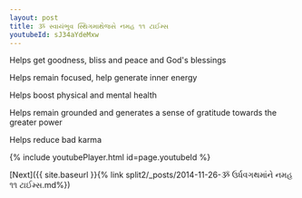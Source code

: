 ```yaml
---
layout: post
title: ૐ સ્વાયંભુવ સ્થિગમાથેજસે નમહ ૧૧ ટાઈમ્સ
youtubeId: sJ34aYdeMxw
---
```

 
 
Helps get goodness, bliss and peace and God's blessings
 
Helps remain focused, help generate inner energy 
 
Helps boost physical and mental health 
 
Helps remain grounded and generates a sense of gratitude towards the greater power 
 
Helps reduce bad karma
 
 
 
 


{% include youtubePlayer.html id=page.youtubeId %}
 
[Next]({{ site.baseurl }}{% link  split2/_posts/2014-11-26-ૐ ઉર્ધવગથમાંને નમહ ૧૧ ટાઈમ્સ.md%})
 
